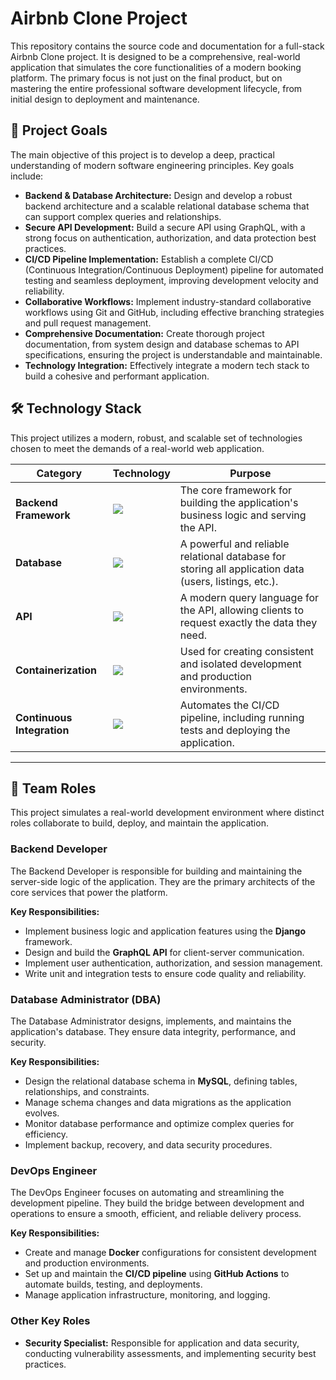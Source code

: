 # Airbnb Clone Project

This repository contains the source code and documentation for a full-stack Airbnb Clone project. It is designed to be a comprehensive, real-world application that simulates the core functionalities of a modern booking platform. The primary focus is not just on the final product, but on mastering the entire professional software development lifecycle, from initial design to deployment and maintenance.

## 🎯 Project Goals

The main objective of this project is to develop a deep, practical understanding of modern software engineering principles. Key goals include:

-   **Backend & Database Architecture:** Design and develop a robust backend architecture and a scalable relational database schema that can support complex queries and relationships.
-   **Secure API Development:** Build a secure API using GraphQL, with a strong focus on authentication, authorization, and data protection best practices.
-   **CI/CD Pipeline Implementation:** Establish a complete CI/CD (Continuous Integration/Continuous Deployment) pipeline for automated testing and seamless deployment, improving development velocity and reliability.
-   **Collaborative Workflows:** Implement industry-standard collaborative workflows using Git and GitHub, including effective branching strategies and pull request management.
-   **Comprehensive Documentation:** Create thorough project documentation, from system design and database schemas to API specifications, ensuring the project is understandable and maintainable.
-   **Technology Integration:** Effectively integrate a modern tech stack to build a cohesive and performant application.

## 🛠️ Technology Stack

This project utilizes a modern, robust, and scalable set of technologies chosen to meet the demands of a real-world web application.

| Category                  | Technology                                                                          | Purpose                                                                                             |
| ------------------------- | ----------------------------------------------------------------------------------- | --------------------------------------------------------------------------------------------------- |
| **Backend Framework**     | <img src="https://img.shields.io/badge/Django-092E20?style=for-the-badge&logo=django&logoColor=white">     | The core framework for building the application's business logic and serving the API.               |
| **Database**              | <img src="https://img.shields.io/badge/MySQL-4479A1?style=for-the-badge&logo=mysql&logoColor=white">         | A powerful and reliable relational database for storing all application data (users, listings, etc.). |
| **API**                   | <img src="https://img.shields.io/badge/GraphQL-E10098?style=for-the-badge&logo=graphql&logoColor=white">     | A modern query language for the API, allowing clients to request exactly the data they need.        |
| **Containerization**      | <img src="https://img.shields.io/badge/Docker-2496ED?style=for-the-badge&logo=docker&logoColor=white">       | Used for creating consistent and isolated development and production environments.                  |
| **Continuous Integration**| <img src="https://img.shields.io/badge/GitHub%20Actions-2088FF?style=for-the-badge&logo=github-actions&logoColor=white"> | Automates the CI/CD pipeline, including running tests and deploying the application.                |

---

## 👥 Team Roles

This project simulates a real-world development environment where distinct roles collaborate to build, deploy, and maintain the application.

### Backend Developer

The Backend Developer is responsible for building and maintaining the server-side logic of the application. They are the primary architects of the core services that power the platform.

**Key Responsibilities:**
*   Implement business logic and application features using the **Django** framework.
*   Design and build the **GraphQL API** for client-server communication.
*   Implement user authentication, authorization, and session management.
*   Write unit and integration tests to ensure code quality and reliability.

### Database Administrator (DBA)

The Database Administrator designs, implements, and maintains the application's database. They ensure data integrity, performance, and security.

**Key Responsibilities:**
*   Design the relational database schema in **MySQL**, defining tables, relationships, and constraints.
*   Manage schema changes and data migrations as the application evolves.
*   Monitor database performance and optimize complex queries for efficiency.
*   Implement backup, recovery, and data security procedures.

### DevOps Engineer

The DevOps Engineer focuses on automating and streamlining the development pipeline. They build the bridge between development and operations to ensure a smooth, efficient, and reliable delivery process.

**Key Responsibilities:**
*   Create and manage **Docker** configurations for consistent development and production environments.
*   Set up and maintain the **CI/CD pipeline** using **GitHub Actions** to automate builds, testing, and deployments.
*   Manage application infrastructure, monitoring, and logging.

### Other Key Roles

*   **Security Specialist:** Responsible for application and data security, conducting vulnerability assessments, and implementing security best practices.

